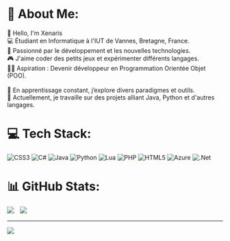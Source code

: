 # 💫 About Me:
👋 Hello, I'm Xenaris<br>💻 Étudiant en Informatique à l'IUT de Vannes, Bretagne, France.<br>🚀 Passionné par le développement et les nouvelles technologies.<br>🎮 J'aime coder des petits jeux et expérimenter différents langages.<br>🧑‍💻 Aspiration : Devenir développeur en Programmation Orientée Objet (POO).<br><br>🌱 En apprentissage constant, j’explore divers paradigmes et outils.<br>📌 Actuellement, je travaille sur des projets alliant Java, Python et d'autres langages.


# 💻 Tech Stack:
![CSS3](https://img.shields.io/badge/css3-%231572B6.svg?style=for-the-badge&logo=css3&logoColor=white) ![C#](https://img.shields.io/badge/c%23-%23239120.svg?style=for-the-badge&logo=csharp&logoColor=white) ![Java](https://img.shields.io/badge/java-%23ED8B00.svg?style=for-the-badge&logo=openjdk&logoColor=white) ![Python](https://img.shields.io/badge/python-3670A0?style=for-the-badge&logo=python&logoColor=ffdd54) ![Lua](https://img.shields.io/badge/lua-%232C2D72.svg?style=for-the-badge&logo=lua&logoColor=white) ![PHP](https://img.shields.io/badge/php-%23777BB4.svg?style=for-the-badge&logo=php&logoColor=white) ![HTML5](https://img.shields.io/badge/html5-%23E34F26.svg?style=for-the-badge&logo=html5&logoColor=white) ![Azure](https://img.shields.io/badge/azure-%230072C6.svg?style=for-the-badge&logo=microsoftazure&logoColor=white) ![.Net](https://img.shields.io/badge/.NET-5C2D91?style=for-the-badge&logo=.net&logoColor=white)
# 📊 GitHub Stats:
![](https://github-readme-stats.vercel.app/api?username=Xenarise&theme=tokyonight&hide_border=false&include_all_commits=true&count_private=true)&emsp;![](https://github-readme-stats.vercel.app/api/top-langs/?username=Xenarise&theme=tokyonight&hide_border=false&include_all_commits=true&count_private=true&layout=compact)

---
[![](https://visitcount.itsvg.in/api?id=Xenarise&icon=5&color=0)](https://visitcount.itsvg.in)
